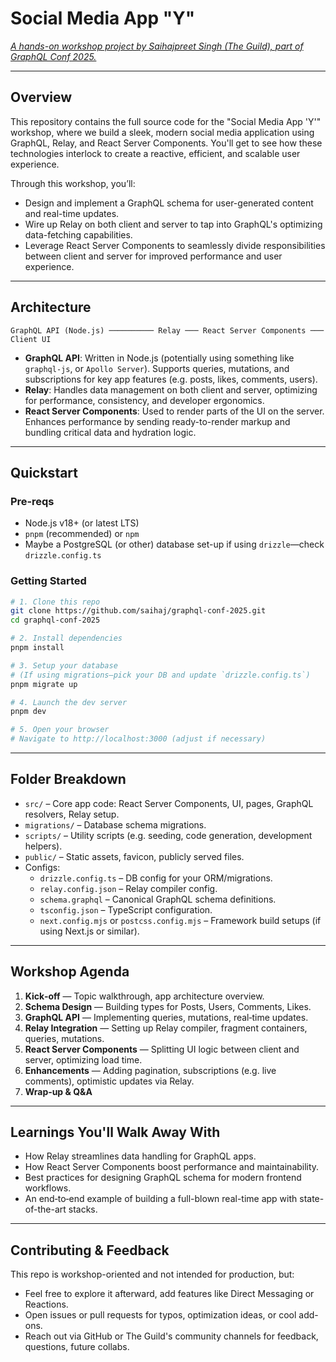 # Social Media App "Y"

[_A hands-on workshop project by Saihajpreet Singh (The Guild), part of GraphQL Conf 2025._](https://graphql.org/conf/2025/schedule/1ef800d68c28db994bfec011a6817fc8/?name=Workshop:%20Social%20Media%20App%20%22Y%22%20with%20GraphQL,%20Relay,%20and%20React%20Server%20Components%20-%20Saihajpreet%20Singh,%20The%20Guild)

---

##  Overview

This repository contains the full source code for the "Social Media App 'Y'" workshop, where we build a sleek, modern social media application using GraphQL, Relay, and React Server Components. You'll get to see how these technologies interlock to create a reactive, efficient, and scalable user experience.

Through this workshop, you’ll:

- Design and implement a GraphQL schema for user-generated content and real-time updates.
- Wire up Relay on both client and server to tap into GraphQL's optimizing data-fetching capabilities.
- Leverage React Server Components to seamlessly divide responsibilities between client and server for improved performance and user experience.

---

##  Architecture

```
GraphQL API (Node.js) ────────── Relay ─── React Server Components ─── Client UI
```

- **GraphQL API**: Written in Node.js (potentially using something like `graphql-js`, or `Apollo Server`). Supports queries, mutations, and subscriptions for key app features (e.g. posts, likes, comments, users).
- **Relay**: Handles data management on both client and server, optimizing for performance, consistency, and developer ergonomics.
- **React Server Components**: Used to render parts of the UI on the server. Enhances performance by sending ready-to-render markup and bundling critical data and hydration logic.

---

##  Quickstart

### Pre‑reqs

- Node.js v18+ (or latest LTS)
- `pnpm` (recommended) or `npm`
- Maybe a PostgreSQL (or other) database set-up if using `drizzle`—check `drizzle.config.ts`

### Getting Started

```bash
# 1. Clone this repo
git clone https://github.com/saihaj/graphql-conf-2025.git
cd graphql-conf-2025

# 2. Install dependencies
pnpm install

# 3. Setup your database
# (If using migrations—pick your DB and update `drizzle.config.ts`)
pnpm migrate up

# 4. Launch the dev server
pnpm dev

# 5. Open your browser
# Navigate to http://localhost:3000 (adjust if necessary)
```

---

##  Folder Breakdown

- `src/` – Core app code: React Server Components, UI, pages, GraphQL resolvers, Relay setup.
- `migrations/` – Database schema migrations.
- `scripts/` – Utility scripts (e.g. seeding, code generation, development helpers).
- `public/` – Static assets, favicon, publicly served files.
- Configs:
  - `drizzle.config.ts` – DB config for your ORM/migrations.
  - `relay.config.json` – Relay compiler config.
  - `schema.graphql` – Canonical GraphQL schema definitions.
  - `tsconfig.json` – TypeScript configuration.
  - `next.config.mjs` or `postcss.config.mjs` – Framework build setups (if using Next.js or similar).

---

##  Workshop Agenda

1. **Kick‑off** — Topic walkthrough, app architecture overview.
2. **Schema Design** — Building types for Posts, Users, Comments, Likes.
3. **GraphQL API** — Implementing queries, mutations, real‑time updates.
4. **Relay Integration** — Setting up Relay compiler, fragment containers, queries, mutations.
5. **React Server Components** — Splitting UI logic between client and server, optimizing load time.
6. **Enhancements** — Adding pagination, subscriptions (e.g. live comments), optimistic updates via Relay.
7. **Wrap‑up & Q&A**

---

##  Learnings You'll Walk Away With

- How Relay streamlines data handling for GraphQL apps.
- How React Server Components boost performance and maintainability.
- Best practices for designing GraphQL schema for modern frontend workflows.
- An end‑to‑end example of building a full-blown real-time app with state-of-the-art stacks.

---

##  Contributing & Feedback

This repo is workshop-oriented and not intended for production, but:

- Feel free to explore it afterward, add features like Direct Messaging or Reactions.
- Open issues or pull requests for typos, optimization ideas, or cool add-ons.
- Reach out via GitHub or The Guild's community channels for feedback, questions, future collabs.